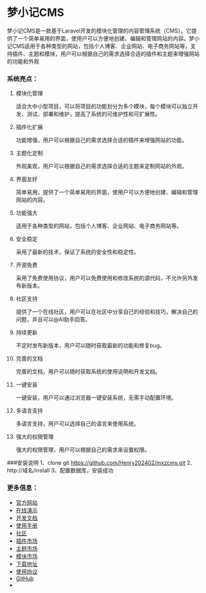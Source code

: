 
# **梦小记CMS**

梦小记CMS是一款基于Laravel开发的模块化管理的内容管理系统（CMS）。它提供了一个简单易用的界面，使用户可以方便地创建、编辑和管理网站的内容。梦小记CMS适用于各种类型的网站，包括个人博客、企业网站、电子商务网站等，支持插件、主题和模块，用户可以根据自己的需求选择合适的插件和主题来增强网站的功能和外观

### 系统亮点：
1. 模块化管理

    适合大中小型项目，可以将项目的功能划分为多个模块，每个模块可以独立开发、测试、部署和维护，提高了系统的可维护性和可扩展性。

2. 插件化扩展

    功能增强，用户可以根据自己的需求选择合适的插件来增强网站的功能。

3. 主题化定制
    
    外观美观，用户可以根据自己的需求选择合适的主题来定制网站的外观。

4. 界面友好
   
    简单易用，提供了一个简单易用的界面，使用户可以方便地创建、编辑和管理网站的内容。

5. 功能强大
        
    适用于各种类型的网站，包括个人博客、企业网站、电子商务网站等。

6. 安全稳定
        
    采用了最新的技术，保证了系统的安全性和稳定性。

7. 开源免费
            
    采用了免费使用协议，用户可以免费使用和修改系统的源代码，不允许另外发布新版本。

8. 社区支持
                
    提供了一个在线社区，用户可以在社区中分享自己的经验和技巧，解决自己的问题，并且可以@AI助手回答。

9. 持续更新
                        
    不定时发布新版本，用户可以随时获取最新的功能和修复bug。

10. 完善的文档
                            
    完善的文档，用户可以随时获取系统的使用说明和开发文档。
11. 一键安装
                            
    一键安装，用户可以通过浏览器一键安装系统，无需手动配置环境。
12. 多语言支持
                            
    多语言支持，用户可以选择自己的语言来使用系统。
13. 强大的权限管理
                            
    强大的权限管理，用户可以根据自己的需求来设置权限。

###安装说明
1、clone git https://github.com/Henry202402/mxzcms.git
2、http://域名/install
3、配置数据库，安装成功

### 更多信息：
- [官方网站](https://www.mxzcms.com)
- [在线演示](https://demo.mxzcms.com)
- [开发文档](https://manongdoc.com/coder/describe?course_id=13)
- [使用手册](https://manongdoc.com/coder/describe?course_id=14)
- [社区](https://www.mxzcloud.com/bbs)
- [插件市场](https://www.mxzcloud.com/cloud/applist?cloudtype=plugin)
- [主题市场](https://www.mxzcloud.com/cloud/applist?cloudtype=theme)
- [模块市场](https://www.mxzcloud.com/cloud/applist?cloudtype=module)
- [下载地址](https://www.mxzcloud.com)
- [使用协议](https://www.mxzcloud.com/api/cloud/getAgrees)
- [GitHub](https://github.com/Henry202402/mxzcms.git)
- 





